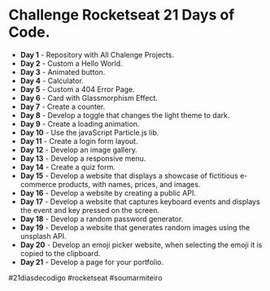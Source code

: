 # Challenge Rocketseat 21 Days of Code.
* **Day 1** - Repository with All Chalenge Projects.
* **Day 2** - Custom a Hello World.
* **Day 3** - Animated button.
* **Day 4** - Calculator.
* **Day 5** - Custom a 404 Error Page.
* **Day 6** - Card with Glassmorphism Effect.
* **Day 7** - Create a counter.
* **Day 8** - Develop a toggle that changes the light theme to dark.
* **Day 9** - Create a loading animation.
* **Day 10** - Use the javaScript Particle.js lib.
* **Day 11** - Create a login form layout.
* **Day 12** - Develop an image gallery.
* **Day 13** - Develop a responsive menu.
* **Day 14** - Create a quiz form.
* **Day 15** - Develop a website that displays a showcase of fictitious e-commerce products, with names, prices, and images.
* **Day 16** - Develop a website by creating a public API.
* **Day 17** - Develop a website that captures keyboard events and displays the event and key pressed on the screen.
* **Day 18** - Develop a random password generator.
* **Day 19** - Develop a website that generates random images using the unsplash API.
* **Day 20** - Develop an emoji picker website, when selecting the emoji it is copied to the clipboard.
* **Day 21** - Develop a page for your portfolio.

#21diasdecodigo #rocketseat #soumarmiteiro
